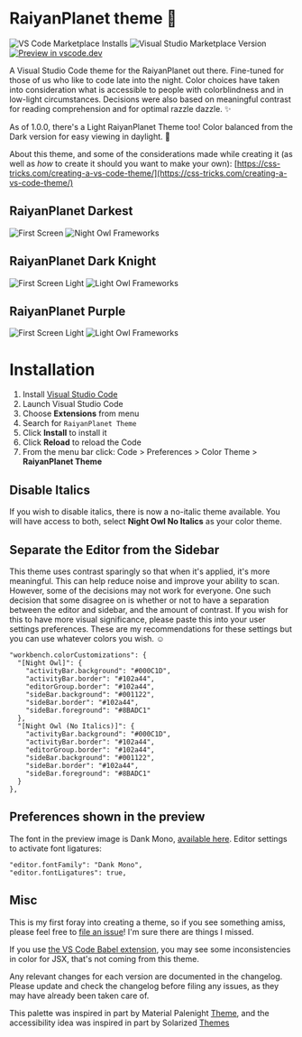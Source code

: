# RaiyanPlanet theme 🌌

![VS Code Marketplace Installs](https://img.shields.io/visual-studio-marketplace/i/sdras.night-owl)
![Visual Studio Marketplace Version](https://img.shields.io/visual-studio-marketplace/v/sdras.night-owl)
[![Preview in vscode.dev](https://img.shields.io/badge/preview%20in-vscode.dev-blue)](https://vscode.dev/theme/sdras.night-owl)


A Visual Studio Code theme for the RaiyanPlanet out there. Fine-tuned for those of us who like to code late into the night. Color choices have taken into consideration what is accessible to people with colorblindness and in low-light circumstances. Decisions were also based on meaningful contrast for reading comprehension and for optimal razzle dazzle. ✨

As of 1.0.0, there's a Light RaiyanPlanet Theme too! Color balanced from the Dark version for easy viewing in daylight. 🌅

About this theme, and some of the considerations made while creating it (as well as _how_ to create it should you want to make your own): [https://css-tricks.com/creating-a-vs-code-theme/](https://css-tricks.com/creating-a-vs-code-theme/)

## RaiyanPlanet Darkest

![First Screen](first-screen.jpg)
![Night Owl Frameworks](three-dark.jpg)

## RaiyanPlanet Dark Knight

![First Screen Light](light-owl-full.jpg)
![Light Owl Frameworks](three-light.jpg)

## RaiyanPlanet Purple

![First Screen Light](light-owl-full.jpg)
![Light Owl Frameworks](three-light.jpg)


# Installation

1.  Install [Visual Studio Code](https://code.visualstudio.com/)
2.  Launch Visual Studio Code
3.  Choose **Extensions** from menu
4.  Search for `RaiyanPlanet Theme`
5.  Click **Install** to install it
6.  Click **Reload** to reload the Code
7.  From the menu bar click: Code > Preferences > Color Theme > **RaiyanPlanet Theme**

## Disable Italics

If you wish to disable italics, there is now a no-italic theme available. You will have access to both, select **Night Owl No Italics** as your color theme.




## Separate the Editor from the Sidebar

This theme uses contrast sparingly so that when it's applied, it's more meaningful. This can help reduce noise and improve your ability to scan. However, some of the decisions may not work for everyone. One such decision that some disagree on is whether or not to have a separation between the editor and sidebar, and the amount of contrast. If you wish for this to have more visual significance, please paste this into your user settings preferences. These are my recommendations for these settings but you can use whatever colors you wish. ☺️

```
"workbench.colorCustomizations": {
  "[Night Owl]": {
    "activityBar.background": "#000C1D",
    "activityBar.border": "#102a44",
    "editorGroup.border": "#102a44",
    "sideBar.background": "#001122",
    "sideBar.border": "#102a44",
    "sideBar.foreground": "#8BADC1"
  },
  "[Night Owl (No Italics)]": {
    "activityBar.background": "#000C1D",
    "activityBar.border": "#102a44",
    "editorGroup.border": "#102a44",
    "sideBar.background": "#001122",
    "sideBar.border": "#102a44",
    "sideBar.foreground": "#8BADC1"
  }
},
```

## Preferences shown in the preview

The font in the preview image is Dank Mono, [available here](https://philpl.gumroad.com/l/dank-mono). Editor settings to activate font ligatures:

```
"editor.fontFamily": "Dank Mono",
"editor.fontLigatures": true,
```

## Misc

This is my first foray into creating a theme, so if you see something amiss, please feel free to [file an issue](https://github.com/sdras/night-owl-vscode-theme/issues)! I'm sure there are things I missed.

If you use [the VS Code Babel extension](https://marketplace.visualstudio.com/items?itemName=mgmcdermott.vscode-language-babel), you may see some inconsistencies in color for JSX, that's not coming from this theme.

Any relevant changes for each version are documented in the changelog. Please update and check the changelog before filing any issues, as they may have already been taken care of.

This palette was inspired in part by Material Palenight [Theme](https://marketplace.visualstudio.com/items?itemName=whizkydee.material-palenight-theme), and the accessibility idea was inspired in part by Solarized [Themes](http://ethanschoonover.com/solarized)
